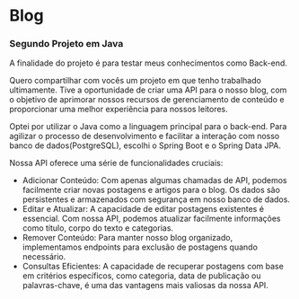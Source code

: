 # Blog
### Segundo Projeto em Java
A finalidade do projeto é para testar meus conhecimentos como Back-end. 

Quero compartilhar com vocês um projeto em que tenho trabalhado ultimamente. Tive a oportunidade de criar uma API para o nosso blog, com o objetivo de aprimorar nossos recursos de gerenciamento de conteúdo e proporcionar uma melhor experiência para nossos leitores.

Optei por utilizar o Java como a linguagem principal para o back-end. Para agilizar o processo de desenvolvimento e facilitar a interação com nosso banco de dados(PostgreSQL), escolhi o Spring Boot e o Spring Data JPA.

Nossa API oferece uma série de funcionalidades cruciais:
- Adicionar Conteúdo: Com apenas algumas chamadas de API, podemos facilmente criar novas postagens e artigos para o blog. Os dados são persistentes e armazenados com segurança em nosso banco de dados.
- Editar e Atualizar: A capacidade de editar postagens existentes é essencial. Com nossa API, podemos atualizar facilmente informações como título, corpo do texto e categorias.
- Remover Conteúdo: Para manter nosso blog organizado, implementamos endpoints para exclusão de postagens quando necessário.
- Consultas Eficientes: A capacidade de recuperar postagens com base em critérios específicos, como categoria, data de publicação ou palavras-chave, é uma das vantagens mais valiosas da nossa API.

